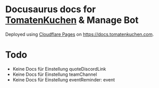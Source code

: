 # Docusaurus docs for [TomatenKuchen](https://tomatenkuchen.com) & Manage Bot

Deployed using [Cloudflare Pages](https://pages.cloudflare.com) on https://docs.tomatenkuchen.com.

# Todo
- Keine Docs für Einstellung quoteDiscordLink
- Keine Docs für Einstellung teamChannel
- Keine Docs für Einstellung eventReminder: event
